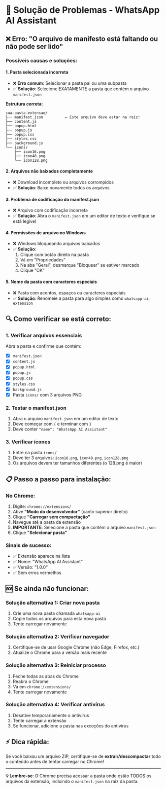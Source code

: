 # 🔧 Solução de Problemas - WhatsApp AI Assistant

## ❌ Erro: "O arquivo de manifesto está faltando ou não pode ser lido"

### Possíveis causas e soluções:

#### 1. **Pasta selecionada incorreta**
- ❌ **Erro comum**: Selecionar a pasta pai ou uma subpasta
- ✅ **Solução**: Selecione EXATAMENTE a pasta que contém o arquivo `manifest.json`

**Estrutura correta:**
```
sua-pasta-extensao/
├── manifest.json          ← Este arquivo deve estar na raiz!
├── content.js
├── popup.html
├── popup.js
├── popup.css
├── styles.css
├── background.js
└── icons/
    ├── icon16.png
    ├── icon48.png
    └── icon128.png
```

#### 2. **Arquivos não baixados completamente**
- ❌ Download incompleto ou arquivos corrompidos
- ✅ **Solução**: Baixe novamente todos os arquivos

#### 3. **Problema de codificação do manifest.json**
- ❌ Arquivo com codificação incorreta
- ✅ **Solução**: Abra o `manifest.json` em um editor de texto e verifique se está legível

#### 4. **Permissões de arquivo no Windows**
- ❌ Windows bloqueando arquivos baixados
- ✅ **Solução**: 
  1. Clique com botão direito na pasta
  2. Vá em "Propriedades"
  3. Na aba "Geral", desmarque "Bloquear" se estiver marcado
  4. Clique "OK"

#### 5. **Nome da pasta com caracteres especiais**
- ❌ Pasta com acentos, espaços ou caracteres especiais
- ✅ **Solução**: Renomeie a pasta para algo simples como `whatsapp-ai-extension`

## 🔍 Como verificar se está correto:

### 1. Verificar arquivos essenciais
Abra a pasta e confirme que contém:
- [x] `manifest.json`
- [x] `content.js`
- [x] `popup.html`
- [x] `popup.js`
- [x] `popup.css`
- [x] `styles.css`
- [x] `background.js`
- [x] Pasta `icons/` com 3 arquivos PNG

### 2. Testar o manifest.json
1. Abra o arquivo `manifest.json` em um editor de texto
2. Deve começar com `{` e terminar com `}`
3. Deve conter `"name": "WhatsApp AI Assistant"`

### 3. Verificar ícones
1. Entre na pasta `icons/`
2. Deve ter 3 arquivos: `icon16.png`, `icon48.png`, `icon128.png`
3. Os arquivos devem ter tamanhos diferentes (o 128.png é maior)

## 📋 Passo a passo para instalação:

### No Chrome:
1. Digite: `chrome://extensions/`
2. Ative **"Modo do desenvolvedor"** (canto superior direito)
3. Clique **"Carregar sem compactação"**
4. Navegue até a pasta da extensão
5. **IMPORTANTE**: Selecione a pasta que contém o arquivo `manifest.json`
6. Clique **"Selecionar pasta"**

### Sinais de sucesso:
- ✅ Extensão aparece na lista
- ✅ Nome: "WhatsApp AI Assistant"
- ✅ Versão: "1.0.0"
- ✅ Sem erros vermelhos

## 🆘 Se ainda não funcionar:

### Solução alternativa 1: Criar nova pasta
1. Crie uma nova pasta chamada `whatsapp-ai`
2. Copie todos os arquivos para esta nova pasta
3. Tente carregar novamente

### Solução alternativa 2: Verificar navegador
1. Certifique-se de usar Google Chrome (não Edge, Firefox, etc.)
2. Atualize o Chrome para a versão mais recente

### Solução alternativa 3: Reiniciar processo
1. Feche todas as abas do Chrome
2. Reabra o Chrome
3. Vá em `chrome://extensions/`
4. Tente carregar novamente

### Solução alternativa 4: Verificar antivírus
1. Desative temporariamente o antivírus
2. Tente carregar a extensão
3. Se funcionar, adicione a pasta nas exceções do antivírus

## ⚡ Dica rápida:
Se você baixou um arquivo ZIP, certifique-se de **extrair/descompactar** todo o conteúdo antes de tentar carregar no Chrome!

---

**💡 Lembre-se**: O Chrome precisa acessar a pasta onde estão TODOS os arquivos da extensão, incluindo o `manifest.json` na raiz da pasta.